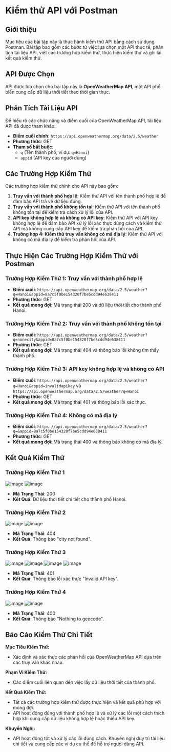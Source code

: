 # Kiểm thử API với Postman

## Giới thiệu
Mục tiêu của bài tập này là thực hành kiểm thử API bằng cách sử dụng Postman. Bài tập bao gồm các bước từ việc lựa chọn một API thực tế, phân tích tài liệu API, viết các trường hợp kiểm thử, thực hiện kiểm thử và ghi lại kết quả kiểm thử.

## API Được Chọn
API được lựa chọn cho bài tập này là **OpenWeatherMap API**, một API phổ biến cung cấp dữ liệu thời tiết theo thời gian thực.

## Phân Tích Tài Liệu API
Để hiểu rõ các chức năng và điểm cuối của OpenWeatherMap API, tài liệu API đã được tham khảo:
- **Điểm cuối chính**: `https://api.openweathermap.org/data/2.5/weather`
- **Phương thức**: GET
- **Tham số bắt buộc**:
  - `q` (Tên thành phố, ví dụ: `q=Hanoi`)
  - `appid` (API key của người dùng)

## Các Trường Hợp Kiểm Thử
Các trường hợp kiểm thử chính cho API này bao gồm:
1. **Truy vấn với thành phố hợp lệ**: Kiểm thử API với tên thành phố hợp lệ để đảm bảo API trả về dữ liệu đúng.
2. **Truy vấn với thành phố không tồn tại**: Kiểm thử API với tên thành phố không tồn tại để kiểm tra cách xử lý lỗi của API.
3. **API key không hợp lệ và không có API key**: Kiểm thử API với API key không hợp lệ để đảm bảo API xử lý lỗi xác thực đúng cách và kiểm thử API mà không cung cấp API key để kiểm tra phản hồi của API.
4. **Trường hợp 4: Kiểm thử truy vấn không có mã địa lý**: Kiểm thử API với không có mã địa lý để kiểm tra phản hồi của API.

## Thực Hiện Các Trường Hợp Kiểm Thử với Postman

### Trường Hợp Kiểm Thử 1: Truy vấn với thành phố hợp lệ
- **Điểm cuối**: `https://api.openweathermap.org/data/2.5/weather?q=Hanoi&appid=8a7c5f0be154320f7be5cdd94e638411`
- **Phương thức**: GET
- **Kết quả mong đợi**: Mã trạng thái 200 và dữ liệu thời tiết cho thành phố Hanoi.

### Trường Hợp Kiểm Thử 2: Truy vấn với thành phố không tồn tại
- **Điểm cuối**: `https://api.openweathermap.org/data/2.5/weather?q=nonecity&appid=8a7c5f0be154320f7be5cdd94e638411`
- **Phương thức**: GET
- **Kết quả mong đợi**: Mã trạng thái 404 và thông báo lỗi không tìm thấy thành phố.

### Trường Hợp Kiểm Thử 3: API key không hợp lệ và không có API
- **Điểm cuối**: `https://api.openweathermap.org/data/2.5/weather?q=Hanoi&appid=invalidapikey` và `https://api.openweathermap.org/data/2.5/weather?q=Hanoi`
- **Phương thức**: GET
- **Kết quả mong đợi**: Mã trạng thái 401 và thông báo lỗi xác thực.

### Trường Hợp Kiểm Thử 4: Không có mã địa lý
- **Điểm cuối**: `https://api.openweathermap.org/data/2.5/weather?q=&appid=8a7c5f0be154320f7be5cdd94e638411`
- **Phương thức**: GET
- **Kết quả mong đợi**: Mã trạng thái 400 và thông báo không có mã địa lý.

## Kết Quả Kiểm Thử

### Trường Hợp Kiểm Thử 1
![image](https://github.com/hoanvukhai/api-testing-with-postman/assets/129703780/cd21e27a-07c4-441c-b6f6-7f6f19bc7c70)
![image](https://github.com/hoanvukhai/api-testing-with-postman/assets/129703780/cd21e27a-07c4-441c-b6f6-7f6f19bc7c70)

- **Mã Trạng Thái**: 200
- **Kết Quả**: Dữ liệu thời tiết chi tiết cho thành phố Hanoi.

### Trường Hợp Kiểm Thử 2
![image](https://github.com/hoanvukhai/api-testing-with-postman/assets/129703780/cb3508c4-5649-4e30-b913-ea75dde87fdd)
![image](https://github.com/hoanvukhai/api-testing-with-postman/assets/129703780/cb3508c4-5649-4e30-b913-ea75dde87fdd)

- **Mã Trạng Thái**: 404
- **Kết Quả**: Thông báo "city not found".

### Trường Hợp Kiểm Thử 3
![image](https://github.com/hoanvukhai/api-testing-with-postman/assets/129703780/f52acd45-8aa7-4d67-8ab7-3d899cdc88af)
![image](https://github.com/hoanvukhai/api-testing-with-postman/assets/129703780/f52acd45-8aa7-4d67-8ab7-3d899cdc88af)
![image](https://github.com/hoanvukhai/api-testing-with-postman/assets/129703780/d1f3fab2-8489-494f-9f6d-c46df17d1710)
![image](https://github.com/hoanvukhai/api-testing-with-postman/assets/129703780/d1f3fab2-8489-494f-9f6d-c46df17d1710)

- **Mã Trạng Thái**: 401
- **Kết Quả**: Thông báo lỗi xác thực "Invalid API key".

### Trường Hợp Kiểm Thử 4
![image](https://github.com/hoanvukhai/api-testing-with-postman/assets/129703780/2f427abd-b78e-4806-9072-d0f44ec9076b)
![image](https://github.com/hoanvukhai/api-testing-with-postman/assets/129703780/2f427abd-b78e-4806-9072-d0f44ec9076b)

- **Mã Trạng Thái**: 400
- **Kết Quả**: Thông báo "Nothing to geocode".

## Báo Cáo Kiểm Thử Chi Tiết

**Mục Tiêu Kiểm Thử:**
- Xác định và xác thực các phản hồi của OpenWeatherMap API dựa trên các truy vấn khác nhau.

**Phạm Vi Kiểm Thử:**
- Các điểm cuối liên quan đến việc lấy dữ liệu thời tiết của thành phố.

**Kết Quả Kiểm Thử:**
- Tất cả các trường hợp kiểm thử được thực hiện và kết quả phù hợp với mong đợi.
- API hoạt động đúng với thành phố hợp lệ và xử lý các lỗi một cách thích hợp khi cung cấp dữ liệu không hợp lệ hoặc thiếu API key.

**Khuyến Nghị:**
- API hoạt động tốt và xử lý các lỗi đúng cách. Khuyến nghị duy trì tài liệu chi tiết và cung cấp các ví dụ cụ thể để hỗ trợ người dùng API.
